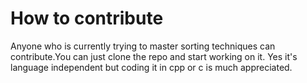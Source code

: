 # How to contribute
   Anyone who is currently trying to master sorting techniques can contribute.You can just clone the repo and start working on it.
   Yes it's language independent but coding it in cpp or c is much appreciated.
   

